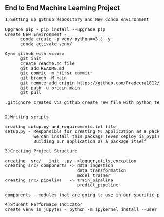 ##  End to End Machine Learning Project
<pre>
1)Setting up github Repository and New Conda environment

Upgrade pip - pip install --upgrade pip
Create New Environment - 
      conda create -p venv python==3.8 -y 
      conda activate venv/
      
Sync github with vscode
      git init
      create readme.md file
      git add README.md
      git commit -m "first commit"
      git branch -M main
      git remote add origin https://github.com/Pradeepa1812/Machine-Learning-Project.git
      git push -u origin main
      git pull

.gitignore created via github create new file with python template 


2)Writing scripts

creating setup.py and requirements.txt file
setup.py - Responsible for creating ML application as a package
           we can install this package (even deploy in pypi) in our projects and can able to use
           Building our application as a package itself

3)Creating Project Structure

creating  src/ __init__.py ->logger,utils,exception
creating src/ components -> data_ingestion 
                            data_transformation
                            model_trainer
creating src/ pipeline   -> train_pipeline
                            predict_pipeline

components - modules that are going to use in our specific project   

4)Student Performace Indicator
create venv in jupyter - python -m ipykernel install --user --name venv --display-name "venv"